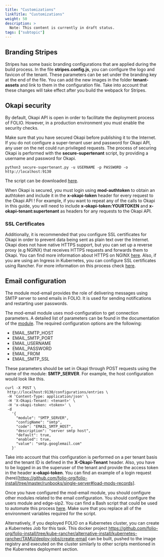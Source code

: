```yaml
---
title: "Customizations"
linkTitle: "Customizations"
weight: 50
description: >
  Note: This content is currently in draft status.
tags: ["subtopic"]
---
```



## Branding Stripes

Stripes has some basic branding configurations that are applied during the build process.  In the file **stripes.config.js**, you can configure the logo and favicon of the tenant.  These parameters can be set under the branding key at the end of the file.  You can add the new images in the folder **tenant-assets** and link to them in the configuration file.  Take into account that these changes will take effect after you build the webpack for Stripes.

## Okapi security

By default, Okapi API is open in order to facilitate the deployment process of FOLIO. However, in a production environment you must enable the security checks. 

Make sure that you have secured Okapi before publishing it to the Internet.  If you do not configure a super-tenant user and password for Okapi API, any user on the net could run privileged requests. The process of securing Okapi is performed with the **secure-supertenant** script, by providing a username and password for Okapi.

```
python3 secure-supertenant.py -u USERNAME -p PASSWORD -o http://localhost:9130
```

The script can be downloaded [here](https://github.com/folio-org/folio-install/blob/master/runbooks/single-server/scripts/secure-supertenant.py).

When Okapi is secured, you must login using **mod-authtoken** to obtain an authtoken and include it in the **x-okapi-token** header for every request to the Okapi API !  For example, if you want to repeat any of the calls to Okapi in this guide, you will need to include **x-okapi-token:YOURTOKEN** and **x-okapi-tenant:supertenant** as headers for any requests to the Okapi API.

### SSL Certificates

Additionally, it is recommended that you configure SSL certificates for Okapi in order to prevent data being sent as plain text over the Internet.  Okapi does not have native HTTPS support, but you can set up a reverse proxy (e.g NGINX) that receives HTTPS requests and forwards them to Okapi.  You can find more information about HTTPS on NGINX [here](http://nginx.org/en/docs/http/configuring_https_servers.html).  Also, if you are using an Ingress in Kubernetes, you can configure SSL certificates using Rancher.  For more information on this process check [here](https://rancher.com/docs/rancher/v2.x/en/k8s-in-rancher/load-balancers-and-ingress/ingress/).

## Email configuration

The module mod-email provides the role of delivering messages using SMTP server to send emails in FOLIO.  It is used for sending notifications and restarting user passwords.

The mod-email module uses mod-configuration to get connection parameters.  A detailed list of parameters can be found in the documentation of the [module](https://github.com/folio-org/mod-email#introduction).  The required configuration options are the following:

* EMAIL_SMTP_HOST
* EMAIL_SMTP_PORT
* EMAIL_USERNAME
* EMAIL_PASSWORD
* EMAIL_FROM
* EMAIL_SMTP_SSL

These parameters should be set in Okapi through POST requests using the name of the module: **SMTP_SERVER**.  For example, the host configuration would look like this. 

```
curl -X POST \
 http://localhost:9130/configurations/entries \
 -H 'Content-Type: application/json' \
 -H 'X-Okapi-Tenant: <tenant>' \
 -H 'x-okapi-token: <token>' \
 -d
   '{
     "module": "SMTP_SERVER",
     "configName": "smtp",
     "code": "EMAIL_SMTP_HOST",
     "description": "server smtp host",
     "default": true,
     "enabled": true,
     "value": "smtp.googlemail.com"
   }'
```

Take into account that this configuration is performed on a per tenant basis and the tenant ID is defined in the **X-Okapi-Tenant** header.  Also, you have to be logged in as the superuser of the tenant and provide the access token in the header **x-okapi-token**.   You can find an example of a login request (here)[https://github.com/folio-org/folio-install/tree/master/runbooks/single-server#load-mods-records].

Once you have configured the mod-email module, you should configure other modules related to the email configuration.  You should configure the users module and edge-sip2.  You can find a Bash script that could be used to automate this process [here](https://github.com/folio-org/folio-install/blob/kube-rancher/alternative-install/kubernetes-rancher/TAMU/deploy-jobs/create-email/create-email-config.sh).  Make sure that you replace all of the environment variables required for the script.

Alternatively, if you deployed FOLIO on a Kubernetes cluster, you can create a Kubernetes Job for this task.  This docker project  https://github.com/folio-org/folio-install/tree/kube-rancher/alternative-install/kubernetes-rancher/TAMU/deploy-jobs/create-email can be built, pushed to the image registry and executed on the cluster similarly to other scripts mentioned in the Kubernetes deployment section.

